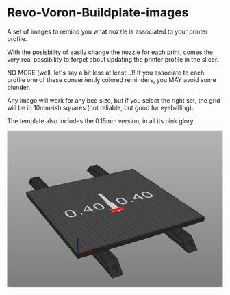 # Revo-Voron-Buildplate-images
A set of images to remind you what nozzle is associated to your printer profile.

With the posisbility of easily change the nozzle for each print, comes the very real possibility to forget about updating the printer profile in the slicer.

NO MORE (well, let's say a bit less at least...)! 
If you associate to each profile one of these conveniently colored reminders, you MAY avoid some blunder.

Any image will work for any bed size, but if you select the right set, the grid will be in 10mm-ish squares (not reliable, but good for eyeballing).

The template also includes the 0.15mm version, in all its pink glory.

![Example image](example.png)
